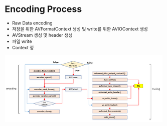 # Encoding Process

* Raw Data encoding
* 저장을 위한 AVFormatContext 생성 및 write를 위한 AVIOContext 생성
* AVStream 생성 및 header 생성
* 파일 write
* Context 정

![](../../../../.gitbook/assets/image-7-%20%281%29.png)



